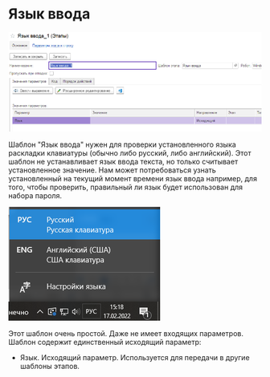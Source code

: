 # Язык ввода

![](<../../../../.gitbook/assets/Язык ввода.png>)

Шаблон "Язык ввода" нужен для проверки установленного языка раскладки клавиатуры (обычно либо русский, либо английский). Этот шаблон не устанавливает язык ввода текста, но только считывает установленное значение. Нам может потребоваться узнать установленный на текущий момент времени язык ввода например, для того, чтобы проверить, правильный ли язык будет использован для набора пароля.

![](<../../../../.gitbook/assets/Язык ввода - языковая панель.png>)

Этот шаблон очень простой. Даже не имеет входящих параметров.   Шаблон содержит единственный исходящий параметр:

* Язык. Исходящий параметр. Используется для передачи в другие шаблоны этапов.
